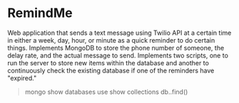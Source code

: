 # RemindMe
  Web application that sends a text message using Twilio API at a certain time in either a week, day, hour, or minute as a quick reminder to do certain things. Implements MongoDB to store the phone number of someone, the delay rate, and the actual message to send. Implements two scripts, one to run the server to store new items within the database and another to continuously check the existing database if one of the reminders have "expired." 

>mongo
>show databases
>use <database>
>show collections
>db.<collection>.find()
